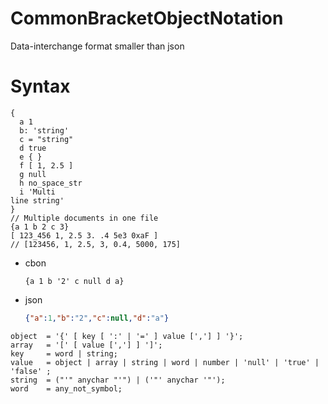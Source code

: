 # CommonBracketObjectNotation
Data-interchange format smaller than json

# Syntax
```cbon
{
  a 1
  b: 'string'
  c = "string"
  d true
  e { }
  f [ 1, 2.5 ]
  g null
  h no_space_str
  i 'Multi
line string'
}
// Multiple documents in one file
{a 1 b 2 c 3}
[ 123_456 1, 2.5 3. .4 5e3 0xaF ]
// [123456, 1, 2.5, 3, 0.4, 5000, 175]
```

- cbon
  ```cbon
  {a 1 b '2' c null d a}
  ```
- json
  ```json
  {"a":1,"b":"2","c":null,"d":"a"}
  ```

```ebnf
object  = '{' [ key [ ':' | '=' ] value [','] ] '}';
array   = '[' [ value [','] ] ']';
key     = word | string;
value   = object | array | string | word | number | 'null' | 'true' | 'false' ;
string  = ("'" anychar "'") | ('"' anychar '"');
word    = any_not_symbol;
```
